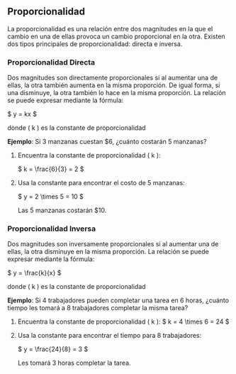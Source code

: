 
## Proporcionalidad


La proporcionalidad es una relación entre dos magnitudes en la que el cambio en una de ellas provoca un cambio proporcional en la otra. Existen dos tipos principales de proporcionalidad: directa e inversa.

### Proporcionalidad Directa

Dos magnitudes son directamente proporcionales si al aumentar una de ellas, la otra también aumenta en la misma proporción. De igual forma, si una disminuye, la otra también lo hace en la misma proporción. La relación se puede expresar mediante la fórmula:

$ y = kx $

donde \( k \) es la constante de proporcionalidad

**Ejemplo**: Si 3 manzanas cuestan $6, ¿cuánto costarán 5 manzanas?

1. Encuentra la constante de proporcionalidad \( k \):

   $ k = \frac{6}{3} = 2 $
   

3. Usa la constante para encontrar el costo de 5 manzanas:

   $ y = 2 \times 5 = 10 $

   Las 5 manzanas costarán $10.


### Proporcionalidad Inversa

Dos magnitudes son inversamente proporcionales si al aumentar una de ellas, la otra disminuye en la misma proporción. La relación se puede expresar mediante la fórmula:

$ y = \frac{k}{x} $

donde \( k \) es la constante de proporcionalidad

**Ejemplo**: Si 4 trabajadores pueden completar una tarea en 6 horas, ¿cuánto tiempo les tomará a 8 trabajadores completar la misma tarea?

1. Encuentra la constante de proporcionalidad \( k \):
   $ k = 4 \times 6 = 24 $

2. Usa la constante para encontrar el tiempo para 8 trabajadores:

   $ y = \frac{24}{8} = 3 $
   
   Les tomará 3 horas completar la tarea.


